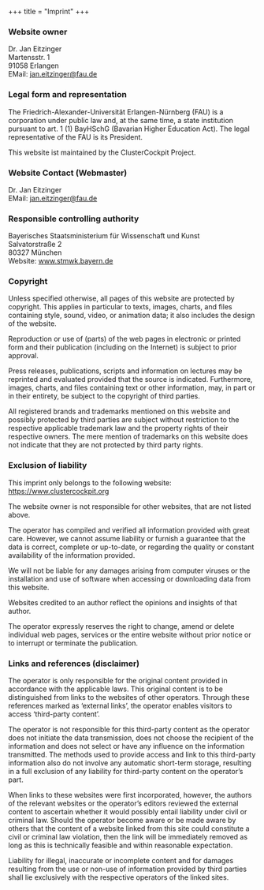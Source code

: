 +++
title = "Imprint"
+++
### Website owner
Dr. Jan Eitzinger  
Martensstr. 1  
91058 Erlangen  
EMail: jan.eitzinger@fau.de

### Legal form and representation
The Friedrich-Alexander-Universität Erlangen-Nürnberg (FAU) is a corporation
under public law and, at the same time, a state institution pursuant to art. 1
(1) BayHSchG (Bavarian Higher Education Act). The legal representative of the
FAU is its President.

This website ist maintained by the ClusterCockpit Project.

### Website Contact (Webmaster)

Dr. Jan Eitzinger  
EMail: jan.eitzinger@fau.de  

### Responsible controlling authority
Bayerisches Staatsministerium für Wissenschaft und Kunst  
Salvatorstraße 2  
80327 München  
Website: www.stmwk.bayern.de

### Copyright
Unless specified otherwise, all pages of this website are protected by
copyright. This applies in particular to texts, images, charts, and files
containing style, sound, video, or animation data; it also includes the design
of the website.

Reproduction or use of (parts) of the web pages in electronic or printed form
and their publication (including on the Internet) is subject to prior approval.

Press releases, publications, scripts and information on lectures may be
reprinted and evaluated provided that the source is indicated. Furthermore,
images, charts, and files containing text or other information, may, in part or
in their entirety, be subject to the copyright of third parties.

All registered brands and trademarks mentioned on this website and possibly
protected by third parties are subject without restriction to the respective
applicable trademark law and the property rights of their respective owners.
The mere mention of trademarks on this website does not indicate that they are
not protected by third party rights.

### Exclusion of liability
This imprint only belongs to the following website:
https://www.clustercockpit.org

The website owner is not responsible for other websites, that are not listed
above.

The operator has compiled and verified all information provided with great
care. However, we cannot assume liability or furnish a guarantee that the data
is correct, complete or up-to-date, or regarding the quality or constant
availability of the information provided.

We will not be liable for any damages arising from computer viruses or the
installation and use of software when accessing or downloading data from this
website.

Websites credited to an author reflect the opinions and insights of that
author.

The operator expressly reserves the right to change, amend or delete individual
web pages, services or the entire website without prior notice or to interrupt
or terminate the publication.

### Links and references (disclaimer)
The operator is only responsible for the original content provided in
accordance with the applicable laws. This original content is to be
distinguished from links to the websites of other operators. Through these
references marked as ‘external links’, the operator enables visitors to access
‘third-party content’.

The operator is not responsible for this third-party content as the operator
does not initiate the data transmission, does not choose the recipient of the
information and does not select or have any influence on the information
transmitted. The methods used to provide access and link to this third-party
information also do not involve any automatic short-term storage, resulting in
a full exclusion of any liability for third-party content on the operator’s
part.

When links to these websites were first incorporated, however, the authors of
the relevant websites or the operator’s editors reviewed the external content
to ascertain whether it would possibly entail liability under civil or criminal
law. Should the operator become aware or be made aware by others that the
content of a website linked from this site could constitute a civil or criminal
law violation, then the link will be immediately removed as long as this is
technically feasible and within reasonable expectation.

Liability for illegal, inaccurate or incomplete content and for damages
resulting from the use or non-use of information provided by third parties
shall lie exclusively with the respective operators of the linked sites.

